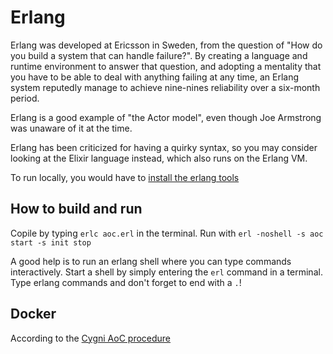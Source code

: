 # Erlang
Erlang was developed at Ericsson in Sweden, from the question of "How do you build a system that can handle failure?". By creating a language and runtime environment to answer that question, and adopting a mentality that you have to be able to deal with anything failing at any time, an Erlang system reputedly manage to achieve nine-nines reliability over a six-month period.

Erlang is a good example of "the Actor model", even though Joe Armstrong was unaware of it at the time.

Erlang has been criticized for having a quirky syntax, so you may consider looking at the Elixir language instead, which also runs on the Erlang VM.

To run locally, you would have to [install the erlang tools](https://www.erlang.org/downloads)

## How to build and run
Copile by typing `erlc aoc.erl` in the terminal.
Run with `erl -noshell -s aoc start -s init stop`

A good help is to run an erlang shell where you can type commands interactively. Start a shell by simply entering the `erl` command in a terminal. Type erlang commands and don't forget to end with a `.`!

## Docker
According to the [Cygni AoC procedure](https://github.com/cygni/aoc_example)

